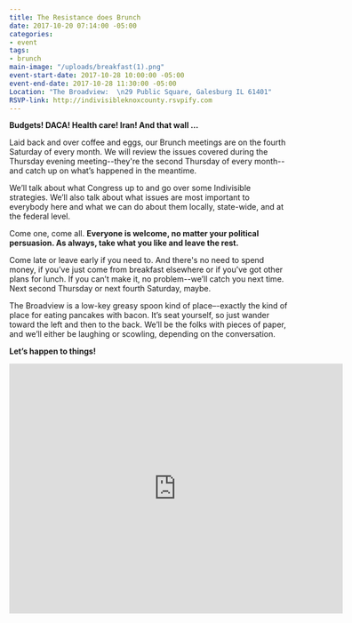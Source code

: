 ```yaml
---
title: The Resistance does Brunch
date: 2017-10-20 07:14:00 -05:00
categories:
- event
tags:
- brunch
main-image: "/uploads/breakfast(1).png"
event-start-date: 2017-10-28 10:00:00 -05:00
event-end-date: 2017-10-28 11:30:00 -05:00
Location: "The Broadview:  \n29 Public Square, Galesburg IL 61401"
RSVP-link: http://indivisibleknoxcounty.rsvpify.com
---
```


**Budgets! DACA! Health care! Iran! And that wall …**

Laid back and over coffee and eggs, our Brunch meetings are on the fourth Saturday of every month. We will review the issues covered during the Thursday evening meeting--they're the second Thursday of every month--and catch up on what’s happened in the meantime.

We’ll talk about what Congress up to and go over some Indivisible strategies. We’ll also talk about what issues are most important to everybody here and what we can do about them locally, state-wide, and at the federal level. 

Come one, come all. **Everyone is welcome, no matter your political persuasion. As always, take what you like and leave the rest.**

Come late or leave early if you need to. And there's no need to spend money, if you’ve just come from breakfast elsewhere or if you’ve got other plans for lunch. If you can’t make it, no problem--we’ll catch you next time. Next second Thursday or next fourth Saturday, maybe.

The Broadview is a low-key greasy spoon kind of place–-exactly the kind of place for eating pancakes with bacon. It’s seat yourself, so just wander toward the left and then to the back. We’ll be the folks with pieces of paper, and we’ll either be laughing or scowling, depending on the conversation.

**Let’s happen to things!**



<iframe src="https://www.google.com/maps/embed?pb=!1m18!1m12!1m3!1d3013.5200871436064!2d-90.3740991845878!3d40.94818407930686!2m3!1f0!2f0!3f0!3m2!1i1024!2i768!4f13.1!3m3!1m2!1s0x87e1be08afcec89d%3A0xce4691f8d4339a03!2sBroadview+Restaurant+%26+Lounge!5e0!3m2!1sen!2sus!4v1508634566264" width="600" height="450" frameborder="0" style="border:0" allowfullscreen></iframe>